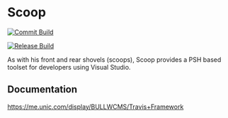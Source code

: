 # Scoop
[![Commit Build](http://ecs-ci.int.unic.com:8080/httpAuth/app/rest/builds/buildType:Unic_SitecoreBob_BobTools_CommitBuild/statusIcon)](http://ecs-ci.int.unic.com:8080/viewType.html?buildTypeId=Unic_SitecoreBob_BobTools_CommitBuild)

[![Release Build](http://ecs-ci.int.unic.com:8080/httpAuth/app/rest/builds/buildType:Unic_SitecoreBob_BobTools_ReleaseBuild/statusIcon)](http://ecs-ci.int.unic.com:8080/viewType.html?buildTypeId=Unic_SitecoreBob_BobTools_ReleaseBuild)

As with his front and rear shovels (scoops), Scoop provides a PSH based toolset for developers using Visual Studio.

## Documentation 

<https://me.unic.com/display/BULLWCMS/Travis+Framework>